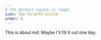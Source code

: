 ```yaml
---
# the default layout is 'page'
icon: fas fa-info-circle
order: 4
---
```

This is about.md.
Maybe I'll fill it out one day.

<!-- Live in a beautiful dream. One day, I woke up.

I wanna be rich, beautiful, intelligent and knowledgeable, but it is very difficult, so I only ask myself to make progress little by little and feel happy. -->
<!-- > Add Markdown syntax content to file `_tabs/about.md`{: .filepath } and it will show up on this page. -->
<!-- {: .prompt-tip } -->
